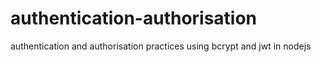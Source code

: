 # authentication-authorisation
authentication and authorisation practices using bcrypt and jwt in nodejs

